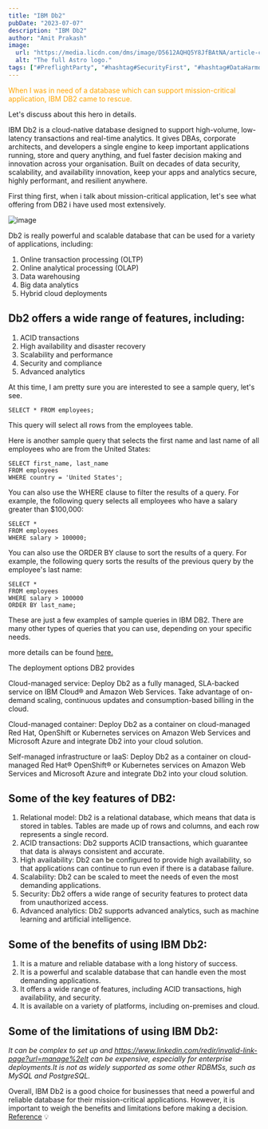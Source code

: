```yaml
---
title: "IBM Db2"
pubDate: "2023-07-07"
description: "IBM Db2"
author: "Amit Prakash"
image:
  url: "https://media.licdn.com/dms/image/D5612AQHQ5Y8JfBAtNA/article-cover_image-shrink_720_1280/0/1694038611048?e=1713398400&v=beta&t=bBx0meK7A_cDjj4ABgFoNlAWlmYZg2nGuW6EyHcVw0c"
  alt: "The full Astro logo."
tags: ["#PreflightParty", "#hashtag#SecurityFirst", "#hashtag#DataHarmony", "#hashtag#NoMoreWebWalls"]
---
```


<span style="color:orange">When I was in need of a database which can support mission-critical application, IBM DB2 came to rescue.</span>

Let's discuss about this hero in details.

IBM Db2 is a cloud-native database designed to support high-volume, low-latency transactions and real-time analytics. It gives DBAs, corporate architects, and developers a single engine to keep important applications running, store and query anything, and fuel faster decision making and innovation across your organisation. Built on decades of data security, scalability, and availability innovation, keep your apps and analytics secure, highly performant, and resilient anywhere.

First thing first, when i talk about mission-critical application, let's see what offering from DB2 i have used most extensively.

![image](https://media.licdn.com/dms/image/D5612AQFlbzyL_5knKw/article-inline_image-shrink_1500_2232/0/1694037868548?e=1713398400&v=beta&t=nHPCzq5tHglXwGFvvxbRQ-BzZkqgFZ6C2hQQUYZqBiI)

Db2 is really powerful and scalable database that can be used for a variety of applications, including:

1. Online transaction processing (OLTP)
2. Online analytical processing (OLAP)
3. Data warehousing
4. Big data analytics
5. Hybrid cloud deployments

## Db2 offers a wide range of features, including:

1. ACID transactions
2. High availability and disaster recovery
3. Scalability and performance
4. Security and compliance
5. Advanced analytics

At this time, I am pretty sure you are interested to see a sample query, let's see.

```
SELECT * FROM employees; 
```

This query will select all rows from the employees table.

Here is another sample query that selects the first name and last name of all employees who are from the United States:

```
SELECT first_name, last_name
FROM employees
WHERE country = 'United States'; 

```

You can also use the WHERE clause to filter the results of a query. For example, the following query selects all employees who have a salary greater than $100,000:

```
SELECT *
FROM employees
WHERE salary > 100000; 
```

You can also use the ORDER BY clause to sort the results of a query. For example, the following query sorts the results of the previous query by the employee's last name:

```
SELECT *
FROM employees
WHERE salary > 100000
ORDER BY last_name; 

```

These are just a few examples of sample queries in IBM DB2. There are many other types of queries that you can use, depending on your specific needs.

more details can be found [here.](https://www.ibm.com/docs/en/db2-for-zos/11?topic=statement-examples-select-statements) 

The deployment options DB2 provides 

Cloud-managed service: Deploy Db2 as a fully managed, SLA-backed service on IBM Cloud® and Amazon Web Services. Take advantage of on-demand scaling, continuous updates and consumption-based billing in the cloud. 

Cloud-managed container: Deploy Db2 as a container on cloud-managed Red Hat, OpenShift or Kubernetes services on Amazon Web Services and Microsoft Azure and integrate Db2 into your cloud solution. 

Self-managed infrastructure or IaaS: Deploy Db2 as a container on cloud-managed Red Hat® OpenShift® or Kubernetes services on Amazon Web Services and Microsoft Azure and integrate Db2 into your cloud solution.

## Some of the key features of DB2:
1. Relational model: Db2 is a relational database, which means that data is stored in tables. Tables are made up of rows and columns, and each row represents a single record.
2. ACID transactions: Db2 supports ACID transactions, which guarantee that data is always consistent and accurate.
3. High availability: Db2 can be configured to provide high availability, so that applications can continue to run even if there is a database failure.
4. Scalability: Db2 can be scaled to meet the needs of even the most demanding applications.
5. Security: Db2 offers a wide range of security features to protect data from unauthorized access.
6. Advanced analytics: Db2 supports advanced analytics, such as machine learning and artificial intelligence.

## Some of the benefits of using IBM Db2:
1. It is a mature and reliable database with a long history of success.
2. It is a powerful and scalable database that can handle even the most demanding applications.
3. It offers a wide range of features, including ACID transactions, high availability, and security.
4. It is available on a variety of platforms, including on-premises and cloud.

## Some of the limitations of using IBM Db2:

*It can be complex to set up and https://www.linkedin.com/redir/invalid-link-page?url=manage%2eIt can be expensive, especially for enterprise deployments.It is not as widely supported as some other RDBMSs, such as MySQL and PostgreSQL.*

Overall, IBM Db2 is a good choice for businesses that need a powerful and reliable database for their mission-critical applications. However, it is important to weigh the benefits and limitations before making a decision.
[Reference](https://www.ibm.com/docs/en/db2-for-zos/11?topic=data-how-select-statement-works) 💡